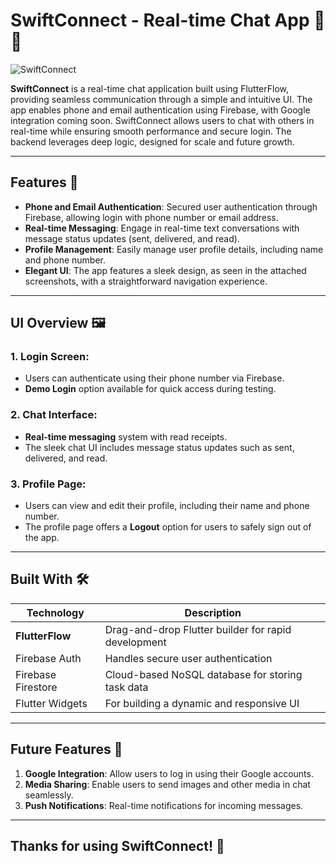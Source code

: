 
# SwiftConnect - Real-time Chat App 📱💬

![SwiftConnect](https://github.com/user-attachments/assets/7efaa60d-618e-43dc-9808-470f81755832)


**SwiftConnect** is a real-time chat application built using FlutterFlow, providing seamless communication through a simple and intuitive UI. The app enables phone and email authentication using Firebase, with Google integration coming soon. SwiftConnect allows users to chat with others in real-time while ensuring smooth performance and secure login. The backend leverages deep logic, designed for scale and future growth.

---

## Features 🎯

- **Phone and Email Authentication**: Secured user authentication through Firebase, allowing login with phone number or email address.
- **Real-time Messaging**: Engage in real-time text conversations with message status updates (sent, delivered, and read).
- **Profile Management**: Easily manage user profile details, including name and phone number.
- **Elegant UI**: The app features a sleek design, as seen in the attached screenshots, with a straightforward navigation experience.

---

## UI Overview 🖼️

### 1. Login Screen:
- Users can authenticate using their phone number via Firebase.
- **Demo Login** option available for quick access during testing.
  
### 2. Chat Interface:
- **Real-time messaging** system with read receipts.
- The sleek chat UI includes message status updates such as sent, delivered, and read.

### 3. Profile Page:
- Users can view and edit their profile, including their name and phone number.
- The profile page offers a **Logout** option for users to safely sign out of the app.

---

## Built With 🛠️

| Technology | Description |
|------------|-------------|
| **FlutterFlow** | Drag-and-drop Flutter builder for rapid development |
| Firebase Auth | Handles secure user authentication |
| Firebase Firestore | Cloud-based NoSQL database for storing task data |
| Flutter Widgets | For building a dynamic and responsive UI |

---

## Future Features 🌟

1. **Google Integration**: Allow users to log in using their Google accounts.
2. **Media Sharing**: Enable users to send images and other media in chat seamlessly.
3. **Push Notifications**: Real-time notifications for incoming messages.

---

## Thanks for using SwiftConnect! 🎉
